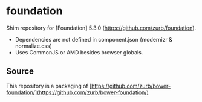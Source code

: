 foundation
==========

Shim repository for [Foundation] 5.3.0 (https://github.com/zurb/foundation).

* Dependencies are not defined in component.json (modernizr & normalize.css)
* Uses CommonJS or AMD besides browser globals.

Source
------

This repository is a packaging of [https://github.com/zurb/bower-foundation/](https://github.com/zurb/bower-foundation/)

